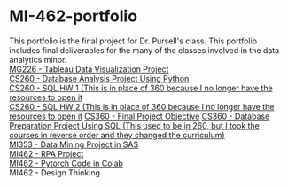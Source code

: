 # MI-462-portfolio  
This portfolio is the final project for Dr. Pursell's class. This portfolio includes final deliverables for the many of the classes involved in the data analytics minor.  
[MG226 - Tableau Data Visualization Project](https://github.com/tjjoe/MI-462-portfolio/blob/main/MG226FinalProjectPowerpoint.pdf)  
[CS260 - Database Analysis Project Using Python](https://github.com/tjjoe/MI-462-portfolio/blob/main/CS260FinalProject.pdf)  
[CS260 - SQL HW 1 (This is in place of 360 because I no longer have the resources to open it](https://github.com/tjjoe/MI-462-portfolio/tree/main/HW7_SQL1_YourLastName)  
[CS260 - SQL HW 2 (This is in place of 360 because I no longer have the resources to open it](https://github.com/tjjoe/MI-462-portfolio/tree/main/HW8_SQL2_Augustine) 
[CS360 - Final Project Objective](https://github.com/tjjoe/MI-462-portfolio/blob/main/Database%20Project.pdf)
[CS360 - Database Preparation Project Using SQL (This used to be in 260, but I took the courses in reverse order and they changed the curriculum)](https://github.com/tjjoe/MI-462-portfolio/tree/main/CS360SQL)  
[MI353 - Data Mining Project in SAS](https://github.com/tjjoe/MI-462-portfolio/blob/main/MI353FinalPresentation.pdf)  
[MI462 - RPA Project](https://github.com/tjjoe/MI-462-portfolio/blob/main/RPA.pdf)  
[MI462 - Pytorch Code in Colab](https://github.com/tjjoe/MI-462-portfolio/blob/main/Copy%20of%20transfer_learning_tutorial.ipynb%20-%20Colaboratory.pdf)  
MI462 - Design Thinking  
